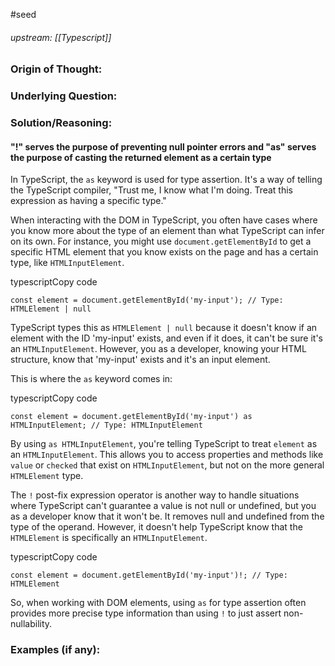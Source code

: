 #seed 
###### upstream: [[Typescript]]

### Origin of Thought:


### Underlying Question: 


### Solution/Reasoning: 
#### "!" serves the purpose of preventing null pointer errors and "as" serves the purpose of casting the returned element as a certain type 

In TypeScript, the `as` keyword is used for type assertion. It's a way of telling the TypeScript compiler, "Trust me, I know what I'm doing. Treat this expression as having a specific type."

When interacting with the DOM in TypeScript, you often have cases where you know more about the type of an element than what TypeScript can infer on its own. For instance, you might use `document.getElementById` to get a specific HTML element that you know exists on the page and has a certain type, like `HTMLInputElement`.

typescriptCopy code

`const element = document.getElementById('my-input'); // Type: HTMLElement | null`

TypeScript types this as `HTMLElement | null` because it doesn't know if an element with the ID 'my-input' exists, and even if it does, it can't be sure it's an `HTMLInputElement`. However, you as a developer, knowing your HTML structure, know that 'my-input' exists and it's an input element.

This is where the `as` keyword comes in:

typescriptCopy code

`const element = document.getElementById('my-input') as HTMLInputElement; // Type: HTMLInputElement`

By using `as HTMLInputElement`, you're telling TypeScript to treat `element` as an `HTMLInputElement`. This allows you to access properties and methods like `value` or `checked` that exist on `HTMLInputElement`, but not on the more general `HTMLElement` type.

The `!` post-fix expression operator is another way to handle situations where TypeScript can't guarantee a value is not null or undefined, but you as a developer know that it won't be. It removes null and undefined from the type of the operand. However, it doesn't help TypeScript know that the `HTMLElement` is specifically an `HTMLInputElement`.

typescriptCopy code

`const element = document.getElementById('my-input')!; // Type: HTMLElement`

So, when working with DOM elements, using `as` for type assertion often provides more precise type information than using `!` to just assert non-nullability.

### Examples (if any): 

